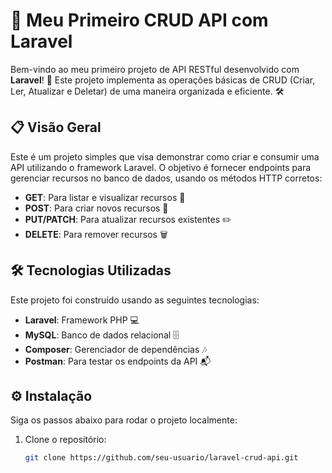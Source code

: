 # 🚀 Meu Primeiro CRUD API com Laravel

Bem-vindo ao meu primeiro projeto de API RESTful desenvolvido com **Laravel**! 🎉 Este projeto implementa as operações básicas de CRUD (Criar, Ler, Atualizar e Deletar) de uma maneira organizada e eficiente. 🛠️

## 📋 Visão Geral

Este é um projeto simples que visa demonstrar como criar e consumir uma API utilizando o framework Laravel. O objetivo é fornecer endpoints para gerenciar recursos no banco de dados, usando os métodos HTTP corretos:

- **GET**: Para listar e visualizar recursos 📄
- **POST**: Para criar novos recursos 📝
- **PUT/PATCH**: Para atualizar recursos existentes ✏️
- **DELETE**: Para remover recursos 🗑️

## 🛠️ Tecnologias Utilizadas

Este projeto foi construído usando as seguintes tecnologias:

- **Laravel**: Framework PHP 💻
- **MySQL**: Banco de dados relacional 🗄️
- **Composer**: Gerenciador de dependências 🎶
- **Postman**: Para testar os endpoints da API 📬

## ⚙️ Instalação

Siga os passos abaixo para rodar o projeto localmente:

1. Clone o repositório:
   ```bash
   git clone https://github.com/seu-usuario/laravel-crud-api.git

